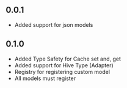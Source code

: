 ## 0.0.1

* Added support for json models

## 0.1.0

* Added Type Safety for Cache set and, get
* Added support for Hive Type (Adapter)
* Registry for registering custom model
* All models must register

